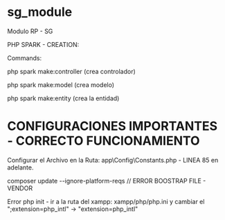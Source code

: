 # sg_module
 Modulo RP - SG
 
 
 PHP SPARK - CREATION:


Commands: 


php spark make:controller (crea controlador)


php spark make:model (crea modelo)


php spark make:entity (crea la entidad)

# CONFIGURACIONES IMPORTANTES - CORRECTO FUNCIONAMIENTO

Configurar el Archivo en la Ruta:   app\Config\Constants.php - LINEA 85 en adelante.


composer update --ignore-platform-reqs  // ERROR BOOSTRAP FILE - VENDOR


Error php init - ir a la ruta del xampp: xampp/php/php.ini y cambiar el ";extension=php_intl" -> "extension=php_intl"

